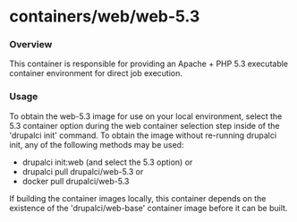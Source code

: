 containers/web/web-5.3
====

### Overview

This container is responsible for providing an Apache + PHP 5.3 executable
container environment for direct job execution.

### Usage

To obtain the web-5.3 image for use on your local environment, select the
5.3 container option during the web container selection step inside of the
'drupalci init' command.  To obtain the image without re-running drupalci init,
any of the following methods may be used:
- drupalci init:web (and select the 5.3 option)
  or
- drupalci pull drupalci/web-5.3
  or
- docker pull drupalci/web-5.3

If building the container images locally, this container depends on the
existence of the 'drupalci/web-base' container image before it can be built.
